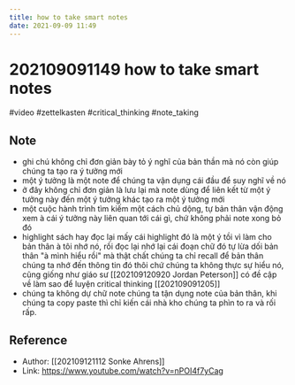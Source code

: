 ```yaml
---
title: how to take smart notes
date: 2021-09-09 11:49
---
```


# 202109091149 how to take smart notes

#video #zettelkasten #critical_thinking #note_taking

## Note

- ghi chú không chỉ đơn giản bày tỏ ý nghĩ của bản thần mà nó còn giúp chúng ta tạo ra ý tưởng mới
- một ý tưởng là một note để chúng ta vận dụng cái đầu để suy nghĩ về nó
- ở đây không chỉ đơn giản là lưu lại mà note dùng để liên kết từ một ý tưởng này đến một ý tưởng khác tạo ra một ý tưởng mới
- một cuộc hành trình tìm kiếm một cách chủ dộng, tự bản thân vận động xem à cái ý tưởng này liên quan tới cái gì, chứ không phải note xong bỏ đó
- highlight sách hay đọc lại mấy cái highlight đó là một ý tồi vì làm cho bản thân à tôi nhớ nó, rồi đọc lại nhớ lại cái đoạn chữ đó tự lừa dối bản thân "à mình hiểu rồi" mà thật chất chúng ta chỉ recall để bản thân chúng ta nhớ đến thông tin đó thôi chứ chúng ta không thực sự hiểu nó, cũng giống như giáo sư [[202109120920 Jordan Peterson]] có đề cập về làm sao để luyện critical thinking [[202109091205]]
- chúng ta không dự chữ note chúng ta tận dụng note của bản thân, khi chúng ta copy paste thì chỉ kiến cái nhà kho chúng ta phìn to ra và rối rấp.

## Reference

-   Author: [[202109121112 Sonke Ahrens]]
-   Link: https://www.youtube.com/watch?v=nPOI4f7yCag

